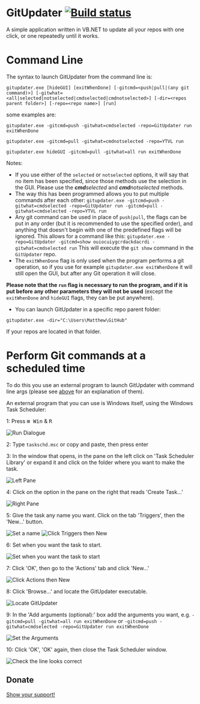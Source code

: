 # GitUpdater [![Build status](https://ci.appveyor.com/api/projects/status/72cvetqe8awtp2fn)](https://ci.appveyor.com/project/Walkman100/gitupdater)

A simple application written in VB.NET to update all your repos with one click, or one repeatedly until it works.

# Command Line

The syntax to launch GitUpdater from the command line is:
```shell
gitupdater.exe [hideGUI] [exitWhenDone] [-gitcmd=<push|pull|(any git command)>] [-gitwhat=<all|selected|notselected|cmdselected|cmdnotselected>] [-dir=<repos parent folder>] [-repo=<repo name>] [run]
```
some examples are:

`gitupdater.exe -gitcmd=push -gitwhat=cmdselected -repo=GitUpdater run exitWhenDone`

`gitupdater.exe -gitcmd=pull -gitwhat=cmdnotselected -repo=YTVL run`

`gitupdater.exe hideGUI -gitcmd=pull -gitwhat=all run exitWhenDone`

Notes:

- If you use either of the `selected` or `notselected` options, it will say that no item has been specified, since those methods use the selection in the GUI. Please use the <i><b>cmd</b>selected</i> and <i><b>cmd</b>notselected</i> methods.
- The way this has been programmed allows you to put multiple commands after each other:
`gitupdater.exe -gitcmd=push -gitwhat=cmdselected -repo=GitUpdater run -gitcmd=pull -gitwhat=cmdselected -repo=YTVL run`
- Any git command can be used in place of `push|pull`, the flags can be put in any order (but it is recommended to use the specified order), and anything that doesn't begin with one of the predefined flags will be ignored. This allows for a command like this:
`gitupdater.exe -repo=GitUpdater -gitcmd=show ouiocuiygcrdackdacrdi -gitwhat=cmdselected run`
This will execute the `git show` command in the `GitUpdater` repo.
- The `exitWhenDone` flag is only used when the program performs a git operation, so if you use for example `gitupdater.exe exitWhenDone` it will still open the GUI, but after any Git operation it will close.

**Please note that the `run` flag is necessary to run the program, and if it is put before any other parameters they will not be used** (except the `exitWhenDone` and `hideGUI` flags, they can be put anywhere).
- You can launch GitUpdater in a specific repo parent folder:

`gitupdater.exe -dir="C:\Users\Matthew\GitHub"`

If your repos are located in that folder.

# Perform Git commands at a scheduled time

To do this you use an external program to launch GitUpdater with command line args (please see [above](#command-line) for an explanation of them).

An external program that you can use is Windows itself, using the Windows Task Scheduler:

1: Press <kbd>⊞ Win</kbd> & <kbd>R</kbd>

![Run Dialogue](http://walkman100.github.io/Walkman/Images/WindowsProjectsScreenshots/GitUpdater/WinTaskSchdRun.png "Run Dialogue")

2: Type `taskschd.msc` or copy and paste, then press enter

3: In the window that opens, in the pane on the left click on 'Task Scheduler Library' or expand it and click on the folder where you want to make the task.

![Left Pane](http://walkman100.github.io/Walkman/Images/WindowsProjectsScreenshots/GitUpdater/WinTaskSchdLeftPane.png "Left Pane")

4: Click on the option in the pane on the right that reads 'Create Task...'

![Right Pane](http://walkman100.github.io/Walkman/Images/WindowsProjectsScreenshots/GitUpdater/WinTaskSchdRightPane.png "Right Pane")

5: Give the task any name you want. Click on the tab 'Triggers', then the 'New...' button.

![Set a name](http://walkman100.github.io/Walkman/Images/WindowsProjectsScreenshots/GitUpdater/WinTaskSchdName.png "Set a name")
![Click Triggers then New](http://walkman100.github.io/Walkman/Images/WindowsProjectsScreenshots/GitUpdater/WinTaskSchdTriggersNew.png "Click Triggers then New")

6: Set when you want the task to start.

![Set when you want the task to start](http://walkman100.github.io/Walkman/Images/WindowsProjectsScreenshots/GitUpdater/WinTaskSchdTaskStart.png "Set when you want the task to start")

7: Click 'OK', then go to the 'Actions' tab and click 'New...'

![Click Actions then New](http://walkman100.github.io/Walkman/Images/WindowsProjectsScreenshots/GitUpdater/WinTaskSchdActionsNew.png "Click Actions then New")

8: Click 'Browse...' and locate the GitUpdater executable.

![Locate GitUpdater](http://walkman100.github.io/Walkman/Images/WindowsProjectsScreenshots/GitUpdater/WinTaskSchdLocateGitUpdater.png "Locate GitUpdater")

9: In the 'Add arguments (optional):' box add the arguments you want, e.g. `-gitcmd=pull -gitwhat=all run exitWhenDone` or `-gitcmd=push -gitwhat=cmdselected -repo=GitUpdater run exitWhenDone`

![Set the Arguments](http://walkman100.github.io/Walkman/Images/WindowsProjectsScreenshots/GitUpdater/WinTaskSchdArguments.png "Set the Arguments")

10: Click 'OK', 'OK' again, then close the Task Scheduler window.

![Check the line looks correct](http://walkman100.github.io/Walkman/Images/WindowsProjectsScreenshots/GitUpdater/WinTaskSchdDone.png "Check the line looks correct")

## Donate
[Show your support!](http://walkman100.github.io/Walkman/HTML/Donate.html)
